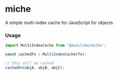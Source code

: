 # miche
A simple multi-index cache for JavaScript for objects

### Usage

```js
import MultiIndexCache from '@duailibe/miche';

const cachedFn = MultiIndexCache(fn);

// this will be cached
cachedFn(objA, objB, objC);
```
